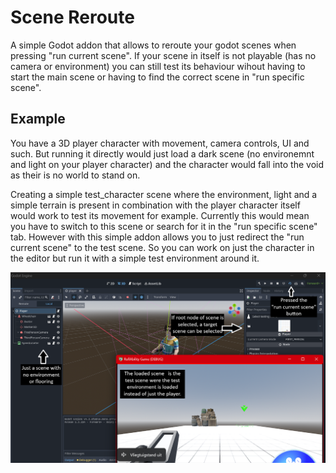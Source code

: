 # Scene Reroute
A simple Godot addon that allows to reroute your godot scenes when pressing "run current scene". 
If your scene in itself is not playable (has no camera or environment) you can still test its
behaviour wihout having to start the main scene or having to find the correct scene in "run specific 
scene". 

## Example
You have a 3D player character with movement, camera controls, UI and such. But running it directly 
would just load a dark scene (no environemnt and light on your player character) and the character
would fall into the void as their is no world to stand on. 

Creating a simple test_character scene where the environment, light and a simple terrain is present 
in combination with the player character itself would work to test its movement for example. 
Currently this would mean you have to switch to this scene or search for it in the "run specific 
scene" tab. However with this simple addon allows you to just redirect the "run current scene" to the test
scene. So you can work on just the character in the editor but run it with a simple test environment
around it.

![A example image of the situation as described above.](https://github.com/DouweRavers/godot_scene_reroute/blob/main/.res/example-scene.png?raw=true)

